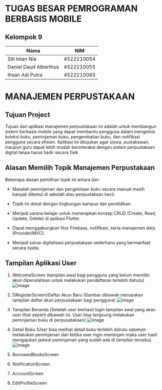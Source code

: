 # TUGAS BESAR PEMROGRAMAN BERBASIS MOBILE

## Kelompok 9

| Nama                  | NIM        |
|-----------------------|------------|
| Siti Intan Nia        | 4522210054 |
| Daniel Daud Alberthus | 4522210055 |
| Ihsan Adi Putra       | 4522210085 |

# MANAJEMEN PERPUSTAKAAN
## Tujuan Project
Tujuan dari aplikasi manajemen perpustakaan ini adalah untuk membangun sistem berbasis mobile yang dapat membantu pengguna dalam mengelola koleksi buku, peminjaman buku, pengembalian buku, dan notifikasi pengguna secara efisien. Aplikasi ini ditujukan agar siswa, pustakawan, maupun guru dapat lebih mudah berinteraksi dengan sistem perpustakaan digital tanpa harus hadir secara fisik

## Alasan Memilih Topik Manajemen Perpustakaan
Beberapa alasan pemilihan topik ini antara lain:
- Masalah peminjaman dan pengelolaan buku secara manual masih banyak ditemui di sekolah atau perpustakaan kecil.

- Topik ini dekat dengan lingkungan kampus dan pendidikan.

- Menjadi sarana belajar untuk menerapkan konsep CRUD (Create, Read, Update, Delete) di aplikasi Flutter.

- Dapat menggabungkan fitur Firebase, notifikasi, serta manajemen data (Provider/MVC).

- Menjadi solusi digitalisasi perpustakaan sederhana yang bermanfaat secara nyata.


## Tampilan Aplikasi User
1. WelcomeScreen (tampilan awal bagi pengguna yang belum memiliki akun dipersilahkan untuk melakukan pendaftaran terlebih dahulu)
   ![image](https://github.com/user-attachments/assets/e7e81600-9681-4ce1-83ea-57bc4267b440)

2. DRegisterScreen/Daftar Akun Baru (Gambar dibawah merupakan tampilan daftar akun perpustakaan bagi pengguna)
   ![image](https://github.com/user-attachments/assets/ddd0ed7a-550b-4d33-b04c-e336c5598a91)
3. Tampilan Beranda (Setelah user berhasil login tampilan awal yang akan user lihat seperti dibawah ini. User bisa langsung melakukan peminjaman buku di perpusatakaan)
   ![image](https://github.com/user-attachments/assets/52929787-faf8-4177-b87e-b698571ae526)

4. Detail Buku (User bisa melihat detail buku terlebih dahulu sebelum melakukan peminjaman dan ketika user ingin meminjam maka user hasil mengajukan jadwal peminjaman yang sudah ada di tampilan tersebu)
   ![image](https://github.com/user-attachments/assets/3131a286-7f66-4fd9-94e4-23af0ff5972a)

8. BorrowedBooksScreen
9. NotificationScreen
10. AccountScreen
11. EditProfileScreen
